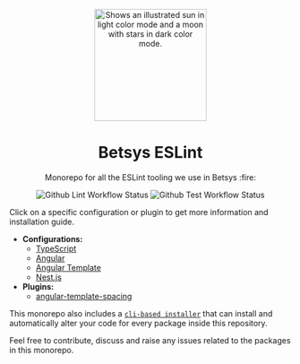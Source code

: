 <p align="center">
  <picture>
    <source media="(prefers-color-scheme: dark)" srcset="https://user-images.githubusercontent.com/19550608/189107427-33501040-d335-4081-a339-0532a88cc5be.svg">
    <source media="(prefers-color-scheme: light)" srcset="https://user-images.githubusercontent.com/19550608/189107408-a7845b2c-1256-4489-8de5-2891b60f7b16.svg">
    <img width="200px" alt="Shows an illustrated sun in light color mode and a moon with stars in dark color mode." src="https://user-images.githubusercontent.com/19550608/189107408-a7845b2c-1256-4489-8de5-2891b60f7b16.svg">
  </picture>
</p>
<h1 align="center">Betsys ESLint</h1>
<p align="center">Monorepo for all the ESLint tooling we use in Betsys :fire:</p>

<p align="center">
  <img alt="Github Lint Workflow Status" src="https://img.shields.io/github/workflow/status/betsys-com/betsys-eslint/lint/main?label=lint">
  <img alt="Github Test Workflow Status" src="https://img.shields.io/github/workflow/status/betsys-com/betsys-eslint/test/main?label=test">
</p>

Click on a specific configuration or plugin to get more information and installation guide.

- **Configurations:**
  - [TypeScript](https://github.com/betsys-com/betsys-eslint/tree/main/packages/eslint-config-typescript)
  - [Angular](https://github.com/betsys-com/betsys-eslint/tree/main/packages/eslint-config-angular)
  - [Angular Template](https://github.com/betsys-com/betsys-eslint/tree/main/packages/eslint-config-angular-template)
  - [Nest.js](https://github.com/betsys-com/betsys-eslint/tree/main/packages/eslint-config-nestjs)
- **Plugins:**
  - [angular-template-spacing](https://github.com/betsys-com/betsys-eslint/tree/main/packages/eslint-plugin-angular-template-spacing)

This monorepo also includes a [`cli-based installer`](https://github.com/betsys-com/betsys-eslint/tree/main/packages/install)
that can install and automatically alter your code for every package inside this repository.

Feel free to contribute, discuss and raise any issues related to the packages in this monorepo. 
